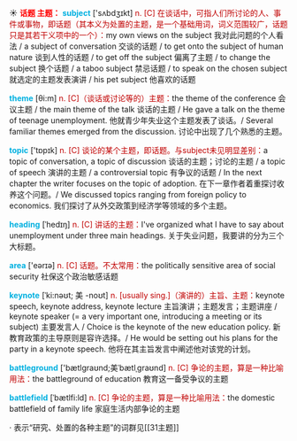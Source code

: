 ☀ <font color="red">**话题 主题：**</font>
<font color="sky blue">**subject**</font> ['sʌbdӡɪkt] 
<font color="#c00000">n. [C] 在谈话中，可指人们所讨论的人、事件或事物，即话题（其本义为处置的主题，是一个基础用词，词义范围较广，话题只是其若干义项中的一个）：</font>my own views on the subject 我对此问题的个人看法 / a subject of conversation 交谈的话题 / to get onto the subject of human nature 谈到人性的话题 / to get off the subject 偏离了主题 / to change the subject 换个话题 / a taboo subject 禁忌话题 / to speak on the chosen subject 就选定的主题发表演讲 / his pet subject 他喜欢的话题

<font color="sky blue">**theme**</font> [θi:m] 
<font color="#c00000">n. [C]（谈话或讨论等的）主题：</font>the theme of the conference 会议主题 / the main theme of the talk 谈话的主题 / He gave a talk on the theme of teenage unemployment. 他就青少年失业这个主题发表了谈话。/ Several familiar themes emerged from the discussion. 讨论中出现了几个熟悉的主题。

<font color="sky blue">**topic**</font> ['tɒpɪk] 
<font color="#c00000">n. [C] 谈论的某个主题，即话题。与subject未见明显差别：</font>a topic of conversation, a topic of discussion 谈话的主题；讨论的主题 / a topic of speech 演讲的主题 / a controversial topic 有争议的话题 / In the next chapter the writer focuses on the topic of adoption. 在下一章作者着重探讨收养这个问题。/ We discussed topics ranging from foreign policy to economics. 我们探讨了从外交政策到经济学等领域的多个主题。
           
<font color="sky blue">**heading**</font> [ˈhedɪŋ]
<font color="#c00000">n. [C] 讲话的主题：</font>I've organized what I have to say about unemployment under three main headings. 关于失业问题，我要讲的分为三个大标题。

<font color="sky blue">**area**</font> ['eərɪə] 
<font color="#c00000">n. [C] 话题。不太常用：</font>the politically sensitive area of social security 社保这个政治敏感话题
         
<font color="sky blue">**keynote**</font> [ˈki:nəʊt; 美 -noʊt] 
<font color="#c00000">n. [usually sing.]（演讲的）主旨、主题：</font>keynote speech, keynote address, keynote lecture 主旨演讲；主题发言；主题讲座 / keynote speaker (= a very important one, introducing a meeting or its subject) 主要发言人 / Choice is the keynote of the new education policy. 新教育政策的主导原则是容许选择。/ He would be setting out his plans for the party in a keynote speech. 他将在其主旨发言中阐述他对该党的计划。
           
<font color="sky blue">**battleground**</font> ['bætlɡraʊnd;美ˈbætlˌɡraʊnd]
<font color="#c00000">n. [C] 争论的主题，算是一种比喻用法：</font>the battleground of education 教育这一备受争议的主题

<font color="sky blue">**battlefield**</font> [ˈbætlfi:ld]
<font color="#c00000">n. [C] 争论的主题，算是一种比喻用法：</font>the domestic battlefield of family life 家庭生活内部争论的主题

· 表示“研究、处置的各种主题”的词群见[[31主题]]
